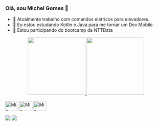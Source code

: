 ### Olá, sou Michel Gomes 👋



- 🔭 Atualmente trabalho com comandos elétricos para elevadores.
- 🌱 Eu estou estudando Kotlin e Java para me tornar um Dev Mobile.
- 👯 Estou participando do bootcamp da NTTData

<div align="center">
  <a href="https://github.com/michel-gomes-pereira">
  <img height="180em" src="https://github-readme-stats.vercel.app/api?username=michel-gomes-pereira&show_icons=true&theme=tokyonight&include_all_commits=true&count_private=true"/>
  <img height="180em" src="https://github-readme-stats.vercel.app/api/top-langs/?username=michel-gomes-pereira&layout=compact&langs_count=7&theme=tokyonight"/>
</div>
<div style="display: inline_block"><br>
  <img align="center" alt="Mi-Android" height="30" width="40" src="https://cdn.jsdelivr.net/gh/devicons/devicon/icons/android/android-original.svg">
  <img align="center" alt="Mi-Java" height="30" width="40" src="https://cdn.jsdelivr.net/gh/devicons/devicon/icons/java/java-original-wordmark.svg">
  <img align="center" alt="Mi-Kotlin" height="30" width="40" src="https://cdn.jsdelivr.net/gh/devicons/devicon/icons/kotlin/kotlin-original.svg">
  
 >
</div>
  <div> 
    <a href="https://www.instagram.com/chel_guitar/" target="_blank"><img src="https://img.shields.io/badge/-Instagram-%23E4405F?style=for-the-badge&logo=instagram&logoColor=white" target="_blank"></a>
   <a href="https://www.linkedin.com/in/michel-gomes-pereira-33387aa7/" target="_blank"><img src="https://img.shields.io/badge/-LinkedIn-%230077B5?style=for-the-badge&logo=linkedin&logoColor=white" target="_blank"></a> 
 
  
</div>
  

